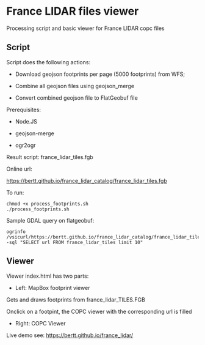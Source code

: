 # France LIDAR files viewer

Processing script and basic viewer for France LIDAR copc files

## Script

Script does the following actions:

- Download geojson footprints per page (5000 footprints) from WFS;

- Combine all geojson files using geojson_merge

- Convert combined geojson file to FlatGeobuf file


Prerequisites:

- Node.JS

- geojson-merge

- ogr2ogr

Result script: france_lidar_tiles.fgb

Online url:

https://bertt.github.io/france_lidar_catalog/france_lidar_tiles.fgb

To run:

```shell
chmod +x process_footprints.sh
./process_footprints.sh
```

Sample GDAL query on flatgeobuf:

```shell
ogrinfo /vsicurl/https://bertt.github.io/france_lidar_catalog/france_lidar_tiles.fgb -sql "SELECT url FROM france_lidar_tiles limit 10"
```

## Viewer

Viewer index.html has two parts:

- Left: MapBox footprint viewer

Gets and draws footprints from france_lidar_TILES.FGB

Onclick on a footpint, the COPC viewer with the corresponding url is filled 

- Right: COPC Viewer

Live demo see: https://bertt.github.io/france_lidar/